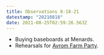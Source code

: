 ```yaml
---
title: Observations 8-18-21
datestamp: "20210818"
date: 2021-08-25T02:59:26.563Z
---
```

- Buying baseboards at Menards.
- Rehearsals for [Avrom Farm Party](https://avromfarmparty.com/).
